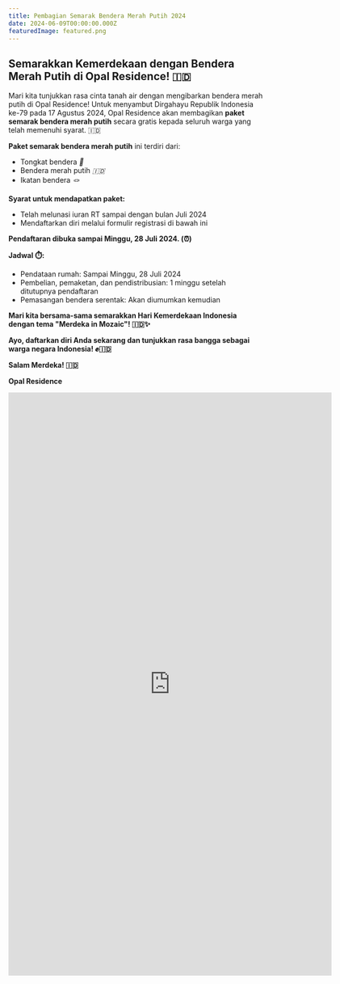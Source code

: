 ```yaml
---
title: Pembagian Semarak Bendera Merah Putih 2024
date: 2024-06-09T00:00:00.000Z
featuredImage: featured.png
---
```


## Semarakkan Kemerdekaan dengan Bendera Merah Putih di Opal Residence! 🇮🇩

Mari kita tunjukkan rasa cinta tanah air dengan mengibarkan bendera merah putih di Opal Residence! Untuk menyambut Dirgahayu Republik Indonesia ke-79 pada 17 Agustus 2024, Opal Residence akan membagikan **paket semarak bendera merah putih** secara gratis kepada seluruh warga yang telah memenuhi syarat. 🇮🇩

**Paket semarak bendera merah putih** ini terdiri dari:

-   Tongkat bendera _🚩_
-   Bendera merah putih _🇮🇩_
-   Ikatan bendera _🪢_

**Syarat untuk mendapatkan paket:**

-   Telah melunasi iuran RT sampai dengan bulan Juli 2024
-   Mendaftarkan diri melalui formulir registrasi di bawah ini

**Pendaftaran dibuka sampai Minggu, 28 Juli 2024. (⏰)**

**Jadwal ⏱️:**

-   Pendataan rumah: Sampai Minggu, 28 Juli 2024
-   Pembelian, pemaketan, dan pendistribusian: 1 minggu setelah ditutupnya pendaftaran
-   Pemasangan bendera serentak: Akan diumumkan kemudian

**Mari kita bersama-sama semarakkan Hari Kemerdekaan Indonesia dengan tema "Merdeka in Mozaic"! 🇮🇩✨**

**Ayo, daftarkan diri Anda sekarang dan tunjukkan rasa bangga sebagai warga negara Indonesia! ✊🇮🇩**

**Salam Merdeka! 🇮🇩**

**Opal Residence**

<iframe src="https://docs.google.com/forms/d/e/1FAIpQLSfDPV5ii4Pu5CPEadWaIXFjRlqCgUcp4p33cEm3NdwLdXxIkQ/viewform?embedded=true" width="640" height="1154" frameborder="0" marginheight="0" marginwidth="0">Loading…</iframe>
